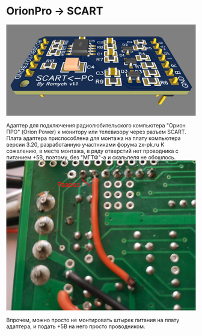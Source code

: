 # OrionPro -> SCART

![Монтаж](Images/render.jpg?raw=true "МГТФ")

Адаптер для подключения радиолюбительского компьютера "Орион ПРО" (Orion Power) к монитору или телевизору через разъем SCART.
Плата адаптера приспособлена для монтажа на плату компьютера версии 3.20, разработанную участниками форума zx-pk.ru
К сожалению, в месте монтажа, в ряду отверстий нет проводника с питанием +5В, поэтому, без "МГТФ"-а и скальпеля не обошлось.
![Монтаж](Images/mgtf.jpg?raw=true "МГТФ")

Впрочем, можно просто не монтировать штырек питания на плату адаптера, и подать +5В на него просто проводником. 
